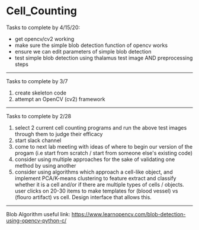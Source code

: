 # Cell_Counting
Tasks to complete by 4/15/20:
- get opencv/cv2 working 
- make sure the simple blob detection function of opencv works
- ensure we can edit parameters of simple blob detection
- test simple blob detection using thalamus test image AND preprocessing steps 




-----------

Tasks to complete by 3/7
  1) create skeleton code
  2) attempt an OpenCV (cv2) framework

----------

Tasks to complete by 2/28
  1) select 2 current cell counting programs and run the above test images through them to judge their efficacy 
  2) start slack channel 
  3) come to next lab meeting with ideas of where to begin our version of the progam 
      (i.e start from scratch / start from someone else's existing code) 
  4) consider using multiple approaches for the sake of validating one method by using another
  5) consider using algorithms which approach a cell-like object, and implement PCA/K-means clustering to feature extract and classify whether it is a cell and/or if there are multiple types of cells / objects. user clicks on 20-30 items to make templates for (blood vessel) vs (flouro artifact) vs cell. Design interface that allows this. 

-------------
Blob Algorithm useful link:
https://www.learnopencv.com/blob-detection-using-opencv-python-c/

